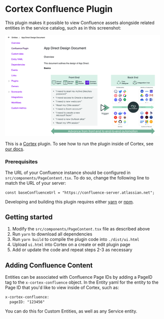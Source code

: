 # Cortex Confluence Plugin

This plugin makes it possible to view Confluence assets alongside related entities in the service catalog, such as in this screenshot:

![Cortex Confluence Plugin Screenshot](images/confluence-plugin-screenshot.png)

This is a [Cortex](https://www.cortex.io/) plugin. To see how to run the plugin inside of Cortex, see [our docs](https://docs.cortex.io/docs/plugins).

### Prerequisites

The URL of your Confluence instance should be configured in `src/components/PageContent.tsx`. To do so, change the following line to match the URL of your server:

```
const baseConfluenceUrl = "https://confluence-server.atlassian.net";
```

Developing and building this plugin requires either [yarn](https://classic.yarnpkg.com/lang/en/docs/install/) or [npm](https://docs.npmjs.com/downloading-and-installing-node-js-and-npm).

## Getting started

1. Modify the `src/components/PageContent.tsx` file as described above
2. Run `yarn` to download all dependencies
3. Run `yarn build` to compile the plugin code into `./dist/ui.html`
4. Upload `ui.html` into Cortex on a create or edit plugin page
5. Add or update the code and repeat steps 2-3 as necessary

## Adding Confluence Content

Entities can be associated with Confluence Page IDs by adding a PageID tag to the `x-cortex-confluence` object. In the Entity yaml for the entity to the Page ID that you'd like to view inside of Cortex, such as:

```
x-cortex-confluence:
  pageID: "123456"
```

You can do this for Custom Entities, as well as any Service entity. 


